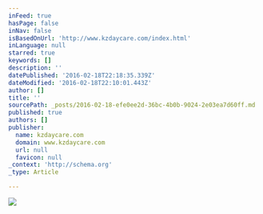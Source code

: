 ```yaml
---
inFeed: true
hasPage: false
inNav: false
isBasedOnUrl: 'http://www.kzdaycare.com/index.html'
inLanguage: null
starred: true
keywords: []
description: ''
datePublished: '2016-02-18T22:18:35.339Z'
dateModified: '2016-02-18T22:10:01.443Z'
author: []
title: ''
sourcePath: _posts/2016-02-18-efe0ee2d-36bc-4b0b-9024-2e03ea7d60ff.md
published: true
authors: []
publisher:
  name: kzdaycare.com
  domain: www.kzdaycare.com
  url: null
  favicon: null
_context: 'http://schema.org'
_type: Article

---
```

![](http://www.kzdaycare.com/P5044918_800x600.jpg)
